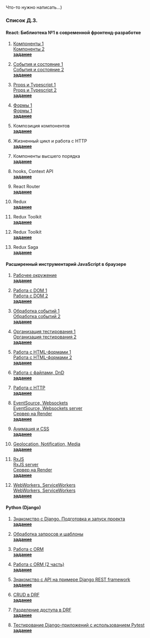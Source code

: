 Что-то нужно написать...)


### Список Д.З.

#### React: Библиотека №1 в современной фронтенд-разработке #

1. [Компоненты 1](https://github.com/yung78/ra-hw1.1)  
   [Компоненты 2](https://github.com/yung78/ra-hw1.2)  
   [__задание__](https://github.com/netology-code/ra16-homeworks/tree/ra-51/components)

2. [События и состояние 1](https://github.com/yung78/ra-hw2.1.git)  
   [События и состояние 2](https://github.com/yung78/ra-hw2.2.git)  
   [__задание__](https://github.com/netology-code/ra16-homeworks/tree/ra-51/events-state)

3. [Props и Typescript 1](https://github.com/yung78/ra-hw3.1.git)  
   [Props и Typescript 2](https://github.com/yung78/ra-hw3.1.git)  
   [__задание__](https://github.com/netology-code/ra16-homeworks/tree/ra-51/props)

4. [Формы 1](https://github.com/yung78/ra-hw4.1)    
   [Формы 1](https://github.com/yung78/ra-hw4.2)  
   [__задание__](https://github.com/netology-code/ra16-homeworks/tree/ra-51/forms)

6. Композиция компонентов  
   [__задание__]()

7. Жизненный цикл и работа с HTTP  
   [__задание__]()  

8. Компоненты высшего порядка  
   [__задание__]()

9. hooks, Context API  
   [__задание__]()

10. React Router  
   [__задание__]()

11. Redux  
    [__задание__]()

12. Redux Toolkit  
    [__задание__]()

13. Redux Toolkit  
    [__задание__]()

14. Redux Saga  
    [__задание__]()



#### Расширенный инструментарий JavaScript в браузере #

1. [Рабочее окружение](https://github.com/yung78/ahj-hw1)  
   [__задание__](https://github.com/netology-code/ahj-homeworks/tree/video/env)

2. [Работа с DOM 1](https://github.com/yung78/ahj-hw2)  
   [Работа с DOM 2](https://github.com/yung78/ahj-hw2.1)  
   [__задание__](https://github.com/netology-code/ahj-homeworks/tree/video/dom)

3. [Обработка событий 1](https://github.com/yung78/ahj-hw3.1)  
   [Обработка событий 2](https://github.com/yung78/ahj-hw3.2)  
   [__задание__](https://github.com/netology-code/ahj-homeworks/tree/video/events)

4. [Организация тестирования 1](https://github.com/yung78/ahj-hw4.1)  
   [Организация тестирования 2](https://github.com/yung78/ahj-hw4.2)  
   [__задание__](https://github.com/netology-code/ahj-homeworks/tree/video/testing)

5. [Работа с HTML-формами 1](https://github.com/yung78/ahj-hw5.1)  
   [Работа с HTML-формами 2](https://github.com/yung78/ahj-hw5.2)  
   [__задание__](https://github.com/netology-code/ahj-homeworks/tree/video/forms)

6. [Работа с файлами, DnD](#)  
   [__задание__](https://github.com/netology-code/ahj-homeworks/tree/video/dnd)

7. [Работа с HTTP](https://github.com/yung78/ahj-hw7.1)  
   [__задание__](https://github.com/netology-code/ahj-homeworks/blob/video/http/README.md)

8. [EventSource, Websockets](https://github.com/yung78/ahj-hw8.1.git)  
   [EventSource, Websockets server](https://github.com/yung78/ahj-hw8.1-server.git)  
   [Сервер на Render](https://my-first-project-00ua.onrender.com)  
   [__задание__](https://github.com/netology-code/ahj-homeworks/tree/video/sse-ws)

9. [Анимация и CSS](https://github.com/yung78/ahj-hw9.1.git)  
   [__задание__](https://github.com/netology-code/ahj-homeworks/tree/video/anim)

10. [Geolocation, Notification, Media](https://github.com/yung78/ahj-hw10.1)  
    [__задание__](https://github.com/netology-code/ahj-homeworks/tree/video/media)

11. [RxJS](https://github.com/yung78/ahj-hw11.1)  
    [RxJS server](https://github.com/yung78/ahj-hw11.1_server)  
    [Сервер на Render](https://my-second-project-iuq6.onrender.com)  
    [__задание__](https://github.com/netology-code/ahj-homeworks/tree/video/rxjs)

12. [WebWorkers, ServiceWorkers](#)  
    [WebWorkers, ServiceWorkers](#)  
    [__задание__](https://github.com/netology-code/ahj-homeworks/tree/video/workers)


#### Python (Django) #

1. [Знакомство с Django. Подготовка и запуск проекта](https://github.com/yung78/Hw1_django)  
   [__задание__](https://github.com/netology-code/dj-homeworks/tree/video/1.1-first-project)
   
2. [Обработка запросов и шаблоны](https://github.com/yung78/Hw2_django.git)  
   [__задание__](https://github.com/netology-code/dj-homeworks/tree/video/1.2-requests-templates)

3. [Работа с ORM](https://github.com/yung78/Hw3_django.git)  
   [__задание__](https://github.com/netology-code/dj-homeworks/tree/video/2.1-databases)

4. [Работа с ORM (2 часть)](https://github.com/yung78/Hw4_django.git)  
   [__задание__](https://github.com/netology-code/dj-homeworks/tree/video/2.2-databases-2)

5. [Знакомство с API на примере Django REST framework](https://github.com/yung78/Hw5_django.git)  
   [__задание__](https://github.com/netology-code/dj-homeworks/tree/video/3.1-drf-intro)

6. [CRUD в DRF](https://github.com/yung78/Hw6_django.git)  
   [__задание__](https://github.com/netology-code/dj-homeworks/tree/video/3.2-crud)

7. [Разделение доступа в DRF](https://github.com/yung78/Hw7_django.git)  
   [__задание__](https://github.com/netology-code/dj-homeworks/tree/video/3.3-permissions)

8. [Тестирование Django-приложений с использованием Pytest](https://github.com/yung78/Hw8_django.git)  
   [__задание__](https://github.com/netology-code/dj-homeworks/tree/video/3.4-django-testing)



